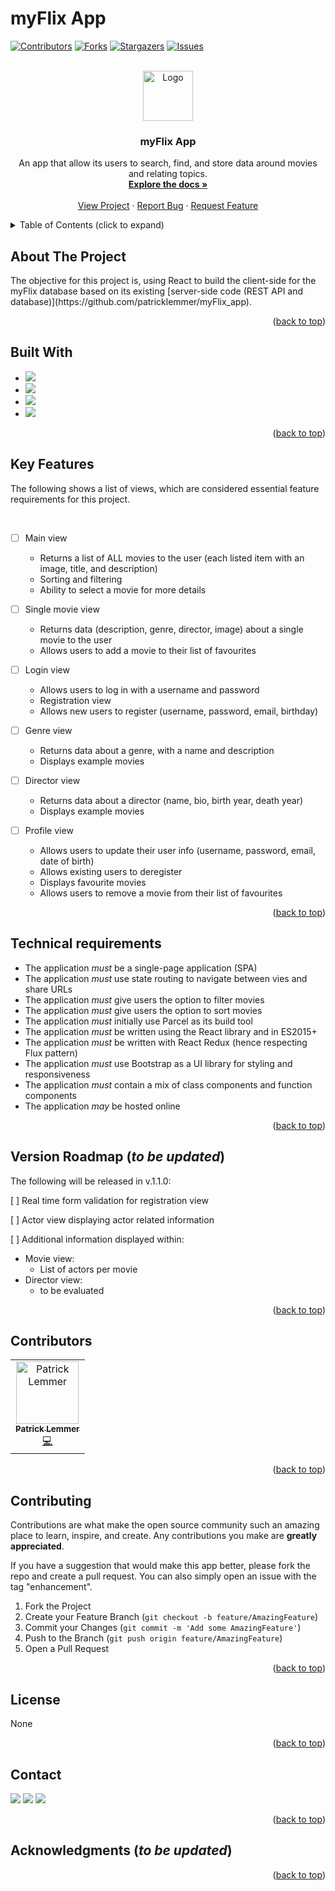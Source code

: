 # myFlix App
<div id="top"></div>

[![Contributors][contributors-shield]][contributors-url]
[![Forks][forks-shield]][forks-url]
[![Stargazers][stars-shield]][stars-url]
[![Issues][issues-shield]](https://github.com/patricklemmer/myFlix_client/issues)
<!--[![MIT License][license-shield]][license-url]-->



<!-- PROJECT LOGO -->
<br />
<div align="center">
  <a href="https://github.com/patricklemmer/myFlix_client">
    <img src="https://github.com/patricklemmer/assets/blob/main/readme_icon.png" alt="Logo" width="80" height="80">
  </a>

<h3 align="center">myFlix App</h3>

  <p align="center">
    An app that allow its users to search, find, and store data around movies and relating topics.
    <br />
    <a href="[https://github.com/patricklemmer/myFlix_app/](https://github.com/patricklemmer/myFlix_client)"><strong>Explore the docs »</strong></a>
    <br />
    <br />
    <a href="https://github.com/patricklemmer/myFlix_client/">View Project</a>
    ·
    <a href="https://github.com/patricklemmer/myFlix_client/issues">Report Bug</a>
    ·
    <a href="https://github.com/patricklemmer/myFlix_client/issues">Request Feature</a>
  </p>
</div>



<!-- TABLE OF CONTENTS -->
<details>
  <summary>Table of Contents (click to expand)</summary><br>
  <ol>
    <li><a href="#about-the-project">About The Project</a></li>
    <li><a href="#built-with">Built With</a></li>
    <li><a href="#key-features">Key Features</a></li>
    <li><a href="#getting-started">Getting Started</a></li>
    <li><a href="#usage">Usage</a></li>
    <li><a href="#roadmap">Roadmap</a></li>
    <li><a href="#contributing">Contributing</a></li>
    <li><a href="#license">License</a></li>
    <li><a href="#contact">Contact</a></li>
    <li><a href="#acknowledgments">Acknowledgments</a></li>
  </ol>
</details>



<!-- ABOUT THE PROJECT -->
## About The Project

<p>The objective for this project is, using React to build the client-side for the myFlix database based on its existing [server-side code (REST API and database)](https://github.com/patricklemmer/myFlix_app).</p> 

<p align="right">(<a href="#top">back to top</a>)</p>


## Built With

* ![](https://img.shields.io/badge/HTML5-E34F26?style=for-the-badge&logo=html5&logoColor=white)
* ![](https://img.shields.io/badge/CSS3-1572B6?style=for-the-badge&logo=css3&logoColor=white)
* ![](https://img.shields.io/badge/JavaScript-323330?style=for-the-badge&logo=javascript&logoColor=F7DF1E)
* ![](https://img.shields.io/badge/React-20232A?style=for-the-badge&logo=react&logoColor=61DAFB)

<p align="right">(<a href="#top">back to top</a>)</p>

## Key Features

<p>The following shows a list of views, which are considered essential feature requirements for this project.</p><br>

- [ ] Main view
  - Returns a list of ALL movies to the user (each listed item with an image, title, and description)
  - Sorting and filtering
  - Ability to select a movie for more details

- [ ] Single movie view
  - Returns data (description, genre, director, image) about a single movie to the user
  - Allows users to add a movie to their list of favourites

- [ ] Login view
  - Allows users to log in with a username and password
  - Registration view
  - Allows new users to register (username, password, email, birthday)

- [ ] Genre view
  - Returns data about a genre, with a name and description
  - Displays example movies

- [ ] Director view
  - Returns data about a director (name, bio, birth year, death year)
  - Displays example movies

- [ ] Profile view
  - Allows users to update their user info (username, password, email, date of birth)
  - Allows existing users to deregister
  - Displays favourite movies
  - Allows users to remove a movie from their list of favourites



<p align="right">(<a href="#top">back to top</a>)</p>


<!-- Technical requirements -->
## Technical requirements

- The application _must_ be a single-page application (SPA)
- The application _must_ use state routing to navigate between vies and share URLs
- The application _must_ give users the option to filter movies
- The application _must_ give users the option to sort movies
- The application _must_ initially use Parcel as its build tool
- The application _must_ be written using the React library and in ES2015+
- The application _must_ be written with React Redux (hence respecting Flux pattern)
- The application _must_ use Bootstrap as a UI library for styling and responsiveness
- The application _must_ contain a mix of class components and function components
- The application _may_ be hosted online

<!--See section "Usage" below.-->

<p align="right">(<a href="#top">back to top</a>)</p>


<!-- ROADMAP -->
## Version Roadmap (***to be updated***)

The following will be released in v.1.1.0:

[ ] Real time form validation for registration view

[ ] Actor view displaying actor related information

[ ] Additional information displayed within:
  - Movie view: 
    - List of actors per movie
  - Director view: 
    - to be evaluated

<p align="right">(<a href="#top">back to top</a>)</p>


<!-- CONTRIBUTORS -->
## Contributors

<table><tr><td align="center"><a href="https://patricklemmer.github.io/portfolio-website/index.html"><img src="https://github.com/patricklemmer/assets/blob/main/profile_image.png" width="100px;" alt="Patrick Lemmer"/><br /><sub><b>Patrick Lemmer</b></sub></a><br /><a href="https://github.com/patricklemmer/js_app/commits/master" title="Code">💻</a></td></tr>
</table>

<p align="right">(<a href="#top">back to top</a>)</p>



<!-- CONTRIBUTING -->
## Contributing

Contributions are what make the open source community such an amazing place to learn, inspire, and create. Any contributions you make are **greatly appreciated**.

If you have a suggestion that would make this app better, please fork the repo and create a pull request. You can also simply open an issue with the tag "enhancement".

1. Fork the Project
2. Create your Feature Branch (`git checkout -b feature/AmazingFeature`)
3. Commit your Changes (`git commit -m 'Add some AmazingFeature'`)
4. Push to the Branch (`git push origin feature/AmazingFeature`)
5. Open a Pull Request

<p align="right">(<a href="#top">back to top</a>)</p>



<!-- LICENSE -->
## License

None

<p align="right">(<a href="#top">back to top</a>)</p>



<!-- CONTACT -->
## Contact

<a href="https://twitter.com/patrick_lemmer"><img src="https://img.shields.io/badge/Twitter-1DA1F2?style=for-the-badge&logo=twitter&logoColor=white"></a>
<a href="https://www.linkedin.com/in/patricklemmer/"><img src="https://img.shields.io/badge/LinkedIn-0077B5?style=for-the-badge&logo=linkedin&logoColor=white"></a>
<a href="mailto:patricklemmersa@gmail.com"><img src="https://img.shields.io/badge/Gmail-D14836?style=for-the-badge&logo=gmail&logoColor=white"></a>

<p align="right">(<a href="#top">back to top</a>)</p>



<!-- ACKNOWLEDGMENTS -->
## Acknowledgments (***to be updated***)

<!--
* [Pokemon icon set from GitHub, provided by @duiker101](https://github.com/duiker101/pokemon-type-svg-icons)
* [Bootstrap framework (v5.1.3) ](https://getbootstrap.com/)-->


<p align="right">(<a href="#top">back to top</a>)</p>



<!-- MARKDOWN LINKS & IMAGES -->
<!-- https://www.markdownguide.org/basic-syntax/#reference-style-links -->
[contributors-shield]: https://img.shields.io/github/contributors/github_username/repo_name.svg?style=for-the-badge
[contributors-url]: https://github.com/github_username/repo_name/graphs/contributors
[forks-shield]: https://img.shields.io/github/forks/github_username/repo_name.svg?style=for-the-badge
[forks-url]: https://github.com/github_username/repo_name/network/members
[stars-shield]: https://img.shields.io/github/stars/github_username/repo_name.svg?style=for-the-badge
[stars-url]: https://github.com/github_username/repo_name/stargazers
[issues-shield]: https://img.shields.io/github/issues/github_username/repo_name.svg?style=for-the-badge
[issues-url]: https://github.com/github_username/repo_name/issues
[license-shield]: https://img.shields.io/github/license/github_username/repo_name.svg?style=for-the-badge
[license-url]: https://github.com/github_username/repo_name/blob/master/LICENSE.txt
[linkedin-shield]: https://img.shields.io/badge/-LinkedIn-black.svg?style=for-the-badge&logo=linkedin&colorB=555
[linkedin-url]: https://linkedin.com/in/linkedin_username
[product-screenshot]: images/screenshot.png

